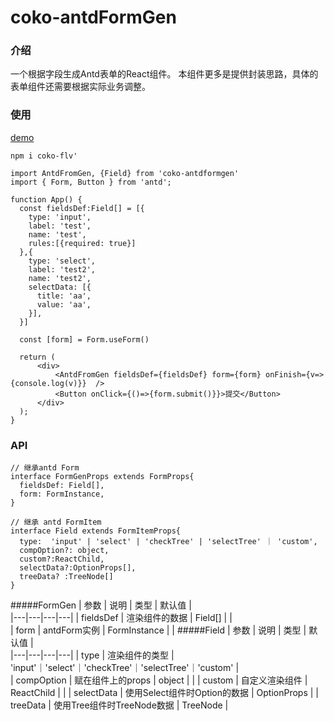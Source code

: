 # coko-antdFormGen
### 介绍
一个根据字段生成Antd表单的React组件。
本组件更多是提供封装思路，具体的表单组件还需要根据实际业务调整。

### 使用
[demo](https://codesandbox.io/s/xenodochial-archimedes-dy3fs)

```
npm i coko-flv'
```
```
import AntdFromGen, {Field} from 'coko-antdformgen'
import { Form, Button } from 'antd';

function App() {
  const fieldsDef:Field[] = [{
    type: 'input',
    label: 'test',
    name: 'test',
    rules:[{required: true}]
  },{
    type: 'select',
    label: 'test2',
    name: 'test2',
    selectData: [{
      title: 'aa',
      value: 'aa',
    }],
  }]

  const [form] = Form.useForm()

  return (
      <div>
          <AntdFromGen fieldsDef={fieldsDef} form={form} onFinish={v=>{console.log(v)}}  />
          <Button onClick={()=>{form.submit()}}>提交</Button>
      </div>
  );
}
```

### API
```
// 继承antd Form
interface FormGenProps extends FormProps{
  fieldsDef: Field[],
  form: FormInstance,
}

// 继承 antd FormItem
interface Field extends FormItemProps{
  type:  'input' | 'select' | 'checkTree' | 'selectTree' ｜ 'custom',
  compOption?: object,
  custom?:ReactChild,
  selectData?:OptionProps[],
  treeData? :TreeNode[]
}

```
#####FormGen
| 参数  | 说明  |  类型 |  默认值 |  
|---|---|---|---|
| fieldsDef  | 渲染组件的数据  |  Field[] |   |  
|  form |  antdForm实例  | FormInstance  |   | 
#####Field
| 参数  | 说明  |  类型 |  默认值 |  
|---|---|---|---|
| type  | 渲染组件的类型 | 'input'｜'select'｜'checkTree'｜'selectTree'｜'custom' |  
|  compOption |  赋在组件上的props  | object  |    |
| custom | 自定义渲染组件 | ReactChild |   |
| selectData | 使用Select组件时Option的数据 | OptionProps | 
| treeData  | 使用Tree组件时TreeNode数据 | TreeNode |
